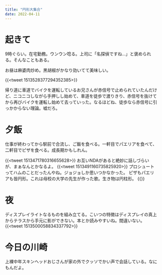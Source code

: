 ```yaml
---
title: "円形大集合"
date: 2022-04-11
---
```


# 起きて
9時ぐらい。在宅勤務。ウンウン唸る。上司に「名探偵ですね...」と褒められる。そんなこともある。

お昼は麻婆肉炒め。黒胡椒がかなり効いてて美味しい。

{{<tweet 1513528377294352385>}}

帰り道に車道でバイクを運転しているお兄さんが赤信号で止められていたんだけど、ニコニコしながら手押しし始めて、車道を徒歩で渡りきり、赤信号を抜けてから再びバイクを運転し始めて去っていった。なるほどね、徒歩なら赤信号に引っかからない理論。嘘だろ。

# 夕飯
仕事が終わってから駅前で合流し、ご飯を食べる。一軒目でパエリアを食べて、二軒目でピザを食べる。成長期かもしれん。

{{<tweet 1513471780316655628>}}
お互いNDAがあると絶妙に話しづらいが、まぁなんとかなるよ。
{{<tweet 1513491160735825920>}}
プロシュートってハムのことだったんやね。ジョジョしか思いつかなかった。
ピザもパエリアも皆円形。これは母校の大学の先生が作った歌。生き物は円柱形。
{{<youtube chYCA6pXCyo>}}

# 夜
ディスプレイライトなるものを組み立てる。こいつの特徴はディスプレイの真上からテラスから手元に影ができない。本とか読みやすいね。間違いない。
{{<tweet 1513500058834337792>}}

# 今日の川崎
上裸中年スキンヘッドおじさんが家の外でクッソでかい声で会話している。なにもんだよ。